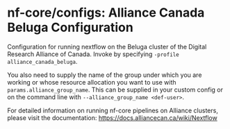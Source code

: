 # nf-core/configs: Alliance Canada Beluga Configuration

Configuration for running nextflow on the Beluga cluster of the Digital Research Alliance of Canada. Invoke by specifying `-profile alliance_canada_beluga`.

You also need to supply the name of the group under which you are working or whose resource allocation you want to use with `params.alliance_group_name`. This can be supplied in your custom config or on the command line with `--alliance_group_name <def-user>`.

For detailed information on running nf-core pipelines on Alliance clusters, please visit the documentation:
https://docs.alliancecan.ca/wiki/Nextflow
